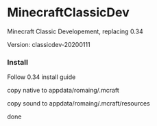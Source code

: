 # MinecraftClassicDev
Minecraft Classic Developement, replacing 0.34

Version: classicdev-20200111

### Install
Follow 0.34 install guide

copy native to appdata/romaing/.mcraft

copy sound to appdata/romaing/.mcraft/resources

done
